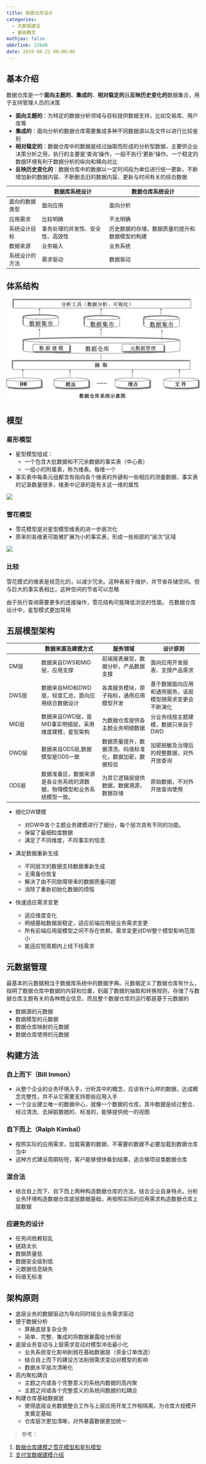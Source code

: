 ```yaml
---
title: 数据仓库设计
categories:
  - 大数据建设
  - 基础概念
mathjax: false
abbrlink: 22640
date: 2019-08-22 00:00:00
---
```


## 基本介绍

数据仓库是一个**面向主题的**、**集成的**、**相对稳定的**且**反映历史变化的**数据集合，用于支持管理人员的决策

- **面向主题的**：为特定的数据分析领域与目标提供数据支持，比如交易库、用户库等
- **集成的**：面向分析的数据仓库需要集成多种不同数据源以及文件以进行比较鉴别
- **相对稳定的**：数据仓库中的数据是经过抽取而形成的分析型数据，主要供企业决策分析之用，执行的主要是‘查询’操作，一般不执行‘更新’操作。一个稳定的数据环境有利于数据分析的纵向和横向对比
- **反映历史变化的**：数据仓库中的数据以一定时间段为单位进行统一更新，不断增加新的数据内容、不断删去旧的数据内容、更新与时间有关的综合数据

|　 | 数据库系统设计 | 数据仓库系统设计|
|-|-|-|
|面向的数据类型 | 面向应用 | 面向分析|
|应用需求 | 比较明确 | 不太明确|
|系统设计目标 | 事务处理的并发性、安全性、高效性 | 历史数据的存储，数据质量的提升和数据模型的构建|
|数据来源 | 业务输入 | 业务系统|
|系统设计的方法 | 需求驱动 | 数据驱动|

## 体系结构

![](/img/2019-08-22_数据仓库设计_1.png)

## 模型

### 星形模型

- 星型模型组成：
    - 一个包含大批数据和不冗余数据的事实表（中心表）
    - 一组小的附属表，称为维表。每维一个
- 事实表中每条元组都含有指向各个维表的外键和一些相应的测量数据，事实表的记录数量很多，维表中记录的是有关这一维的属性

![](http://www.ibm.com/developerworks/cn/rational/r-warehouses/images/image005.png)

### 雪花模型

- 雪花模型是对星型模型维表的进一步层次化
- 原来的各维表可能被扩展为小的事实表，形成一些局部的“层次”区域

![](http://www.ibm.com/developerworks/cn/rational/r-warehouses/images/image013.png)

### 比较

雪花模式的维表是规范化的，以减少冗余。这种表易于维护，并节省存储空间。但与巨大的事实表相比，这种空间的节省可以忽略

由于执行查询需要更多的连接操作，雪花结构可能降低浏览的性能。
在数据仓库设计中，星型模式更加常用

## 五层模型架构

|　　　　　|  数据来源及建模方式 | 服务领域 |设计原则|
|-|-|-|-|
|DM层 | 数据来自DWS和MID层，应用支撑 | 前端报表展现，数据分析，产品数据支撑 | 面向应用开发报表、支撑产品需求|
|DWS层 | 数据来自MID和DWD层，轻度汇总，面向应用结合数据设计 | 各类服务模块，原子指标，通用应用模型开发 |基于数据面向应用和通用服务，该层模型随需求变更会不断演化|
|MID层 | 数据来自DWD层，是MID事实明细层，采用维度建模，星型架构 |为数据仓库提供各主题业务明细数据 |分业务线按主题建模，数据只来自于DWD|
|DWD层 | 数据来自ODS层,数据模型是ODS一致 |数据质量提升，数据清洗、码值标准化，数据加密，数据校验 |加密脱敏及治理后的规整数据，对外开放查询|
|ODS层 | 数据准备区，数据来源是各业务系统的源数据，物理模型和业务系统模型一致。 |为其它逻辑层提供数据，数据溯源，数据存储 |原始数据，不对外开放查询使用|

- 细化DW建模
    - 对DW中各个主题业务建模进行了细分，每个层次具有不同的功能。
    - 保留了最细粒度数据
    - 满足了不同维度，不同事实的信息
    
    
- 满足数据重新生成
    - 不同层次的数据支持数据重新生成
    - 无需备份恢复
    - 解决了由不同故障带来的数据质量问题
    - 消除了重新初始化数据的烦恼
    
    
- 快速适应需求变更
    - 适应维度变化
    - 明细基础数据层稳定，适应前端应用层业务需求变更
    - 所有前端应用层模型之间不存在依赖，需求变更对DW整个模型影响范围小 
    - 能适应短周期内上线下线需求

## 元数据管理

最基本的元数据相当于数据库系统中的数据字典。元数据定义了数据仓库有什么，指明了数据仓库中数据的内容和位置，刻画了数据的抽取和转换规则，存储了与数据仓库主题有关的各种商业信息，而且整个数据仓库的运行都是基于元数据的

- 数据源的元数据
- 数据模型的元数据
- 数据仓库映射的元数据
- 数据仓库使用的元数据

## 构建方法

### 自上而下（Bill Inmon）

- 从整个企业的业务环境入手，分析其中的概念，应该有什么样的数据，达成概念完整性，并不从它需要支持那些应用入手
- 一个企业建立唯一的数据中心，就像一个数据的仓库，其中数据是经过整合、经过清洗、去掉脏数据的、标准的，能够提供统一的视图

### 自下而上（Ralph Kimbal）

- 按照实际的应用需求，加载需要的数据，不需要的数据不必要加载到数据仓库当中
- 这种方式建设周期较短，客户能够很快看到结果，适合做项目类数据仓库

### 混合法

- 结合自上而下、自下而上两种构造数据仓库的方法，结合企业自身特点，分析业务环境构造数据仓库底层数据基础，再按照实际的应用需求构造数据仓库上层数据

### 应避免的设计

- 任务间依赖较乱
- 链路太长
- 数据质量低
- 数据安全级别低
- 元数据信息缺失
- 码值无标准

## 架构原则

- 底层业务的数据驱动为导向同时结合业务需求驱动
- 便于数据分析
    - 屏蔽底层复杂业务
    - 简单、完整、集成的将数据暴露给分析层
- 底层业务变动与上层需求变动对模型冲击最小化
    - 业务系统变化影响削弱在基础数据层（资金订单改造）
    - 结合自上而下的建设方法削弱需求变动对模型的影响
    - 数据水平层次清晰化
- 高内聚松耦合
    - 主题之内或各个完整意义的系统内数据的高内聚
    - 主题之间或各个完整意义的系统间数据的松耦合
- 构建仓库基础数据层
    - 使得底层业务数据整合工作与上层应用开发工作相隔离，为仓库大规模开发奠定基础
    - 仓库层次更加清晰，对外暴露数据更加统一

> 参考：

1. [数据仓库建模之雪花模型和星形模型](https://www.cnblogs.com/xiaojianblogs/p/7655458.html)
2. [支付宝数据建模介绍](https://max.book118.com/html/2017/0618/116376625.shtm)
